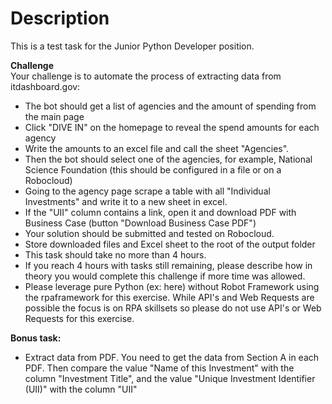 # Description
This is a test task for the Junior Python Developer position.

**Challenge**\
Your challenge is to automate the process of extracting data from itdashboard.gov:
- The bot should get a list of agencies and the amount of spending from the main page
- Click "DIVE IN" on the homepage to reveal the spend amounts for each agency
- Write the amounts to an excel file and call the sheet "Agencies".
- Then the bot should select one of the agencies, for example, National Science Foundation (this should be configured in a file or on a Robocloud)
- Going to the agency page scrape a table with all "Individual Investments" and write it to a new sheet in excel.
- If the "UII" column contains a link, open it and download PDF with Business Case (button "Download Business Case PDF")
- Your solution should be submitted and tested on Robocloud.
- Store downloaded files and Excel sheet to the root of the output folder
- This task should take no more than 4 hours.
- If you reach 4 hours with tasks still remaining, please describe how in theory you would complete this challenge if more time was allowed.
- Please leverage pure Python (ex: here) without Robot Framework using the rpaframework for this exercise. While API's and Web Requests are possible the focus is on RPA skillsets so please do not use API's or Web Requests for this exercise.
  
**Bonus task:**
- Extract data from PDF. You need to get the data from Section A in each PDF. Then compare the value "Name of this Investment" with the column "Investment Title", and the value "Unique Investment Identifier (UII)" with the column "UII"
